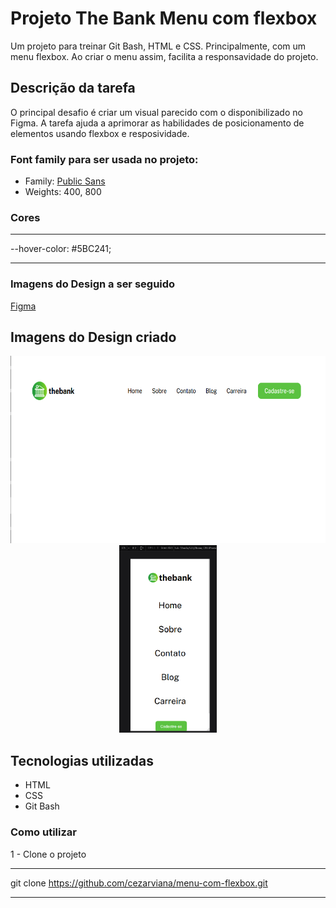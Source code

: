 # Projeto The Bank Menu com flexbox
Um projeto para treinar Git Bash, HTML e CSS. Principalmente, com um menu flexbox. Ao criar o menu assim, facilita a responsavidade do projeto.

## Descrição da tarefa
O principal desafio é criar um visual parecido com o disponibilizado no Figma. A tarefa ajuda a aprimorar as habilidades de posicionamento de elementos usando flexbox e resposividade.

### Font family para ser usada no projeto:

- Family: [Public Sans](https://fonts.google.com/specimen/Public+Sans?query=public)
- Weights: 400, 800

### Cores
***
--hover-color: #5BC241; <br>
***

### Imagens do Design a ser seguido
[Figma](https://www.figma.com/file/DYk9DZr6urB9MZ4iNt1a61/Desafio-HTML-%2B-CSS?type=design&node-id=0-1&mode=design&t=PtPcFiAG49VFSOON-0)

## Imagens do Design criado
<div align="center">
<img src="src/design/design-desktop.png"  style="height: 300px; text-align: center;">
<img src="src/design/design-mobile.png"  style="height: 300px; text-align: center;">
</div>

## Tecnologias utilizadas
- HTML
- CSS
- Git Bash

### Como utilizar

1 - Clone o projeto
***
git clone <https://github.com/cezarviana/menu-com-flexbox.git>
***

